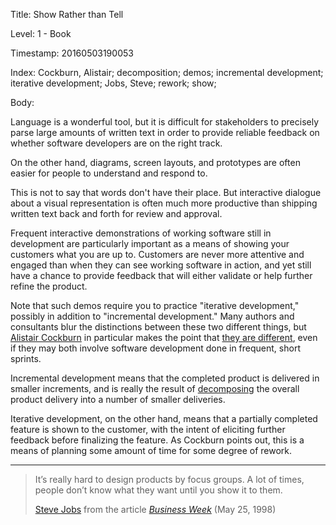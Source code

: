 Title:  Show Rather than Tell

Level:  1 - Book

Timestamp: 20160503190053

Index:  Cockburn, Alistair; decomposition; demos; incremental development; iterative development; Jobs, Steve; rework; show; 

Body:

Language is a wonderful tool, but it is difficult for stakeholders to precisely parse large amounts of written text in order to provide reliable feedback on whether software developers are on the right track.

On the other hand, diagrams, screen layouts, and prototypes are often easier for people to understand and respond to.

This is not to say that words don't have their place. But interactive dialogue about a visual representation is often much more productive than shipping written text back and forth for review and approval.

Frequent interactive demonstrations of working software still in development are particularly important as a means of showing your customers what you are up to. Customers are never more attentive and engaged than when they can see working software in action, and yet still have a chance to provide feedback that will either validate or help further refine the product.

Note that such demos require you to practice "iterative development," possibly in addition to "incremental development." Many authors and consultants blur the distinctions between these two different things, but <a href="https://en.wikipedia.org/wiki/Alistair_Cockburn" class="reflink" target="ref">Alistair Cockburn</a> in particular makes the point that [they are different][cockburn-2007], even if they may both involve software development done in frequent, short sprints.

Incremental development means that the completed product is delivered in smaller increments, and is really the result of [decomposing][decomposition] the overall product delivery into a number of smaller deliveries.

Iterative development, on the other hand, means that a partially completed feature is shown to the customer, with the intent of eliciting further feedback before finalizing the feature. As Cockburn points out, this is a means of planning some amount of time for some degree of rework.

----

<blockquote>
<p>
It&#8217;s really hard to design products by focus groups. A lot of times, people don&#8217;t know what they want until you show it to them.</p>

<p class="bq-footer">
<a href="http://en.wikipedia.org/wiki/Steve_Jobs" class="reflink" target="ref">Steve Jobs</a> from the article <cite><a href="bibliography.html#jobs-1998">Business Week</a></cite> (May 25, 1998)
</p>
</blockquote>



[cockburn-2007]: bibliography.html#cockburn-2007
[decomposition]: decomposition.html
